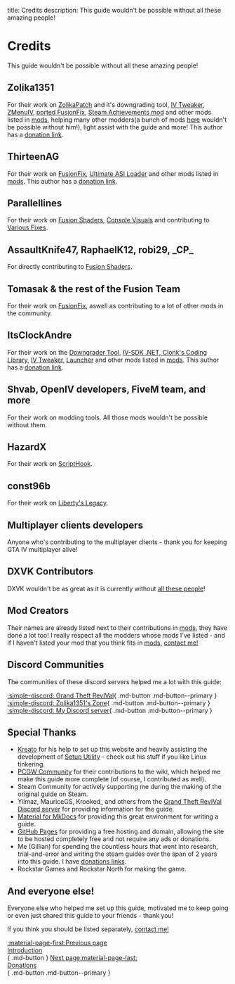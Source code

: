 title: Credits
description: This guide wouldn't be possible without all these amazing people!

# Credits
This guide wouldn't be possible without all these amazing people!

## Zolika1351
For their work on [ZolikaPatch](essential-modding/zolikapatch.md) and it's downgrading tool, [IV Tweaker](../extras/modloading/#iv-tweaker), [ZMenuIV](../extras/trainers/#zmenuiv), [ported FusionFix](essential-modding/fusionfix.md), [Steam Achievements mod](https://zolika1351.pages.dev/mods/ivsteamachievements) and other mods listed in [mods](extras/mods.md), helping many other modders(a bunch of mods [here](extras/mods.md) wouldn't be possible without him!), light assist with the guide and more! This author has a [donation link](support.md).

## ThirteenAG
For their work on [FusionFix](essential-modding/fusionfix.md), [Ultimate ASI Loader](../mod-dependencies/#ultimate-asi-loader) and other mods listed in [mods](extras/mods.md). This author has a [donation link](support.md).

## Parallellines
For their work on [Fusion Shaders](essential-modding/fusionfix.md), [Console Visuals](extras/mods.md) and contributing to [Various Fixes](extras/mods.md).

## AssaultKnife47, RaphaelK12, robi29, \_CP_
For directly contributing to [Fusion Shaders](essential-modding/fusionfix.md).

## Tomasak & the rest of the Fusion Team
For their work on [FusionFix](essential-modding/fusionfix.md), aswell as contributing to a lot of other mods in the community.

## ItsClockAndre
For their work on the [Downgrader Tool](downgrading.md), [IV-SDK .NET, Clonk's Coding Library](../mod-dependencies/#iv-sdk-net), [IV Tweaker](../extras/modloading/#iv-tweaker), [Launcher](extras/launcher.md) and other mods listed in [mods](extras/mods.md). This author has a [donation link](support.md).

## Shvab, OpenIV developers, FiveM team, and more
For their work on modding tools. All those mods wouldn't be possible without them.

## HazardX
For their work on [ScriptHook](../mod-dependencies/#scripthook).

## const96b
For their work on [Liberty's Legacy](../extras/trainers/#libertys-legacy).

## Multiplayer clients developers
Anyone who's contributing to the multiplayer clients - thank you for keeping GTA IV multiplayer alive!

## DXVK Contributors
DXVK wouldn't be as great as it is currently without [all these people](https://github.com/doitsujin/dxvk/graphs/contributors)!

## Mod Creators
Their names are already listed next to their contributions in [mods](extras/mods.md), they have done a lot too! I really respect all the modders whose mods I've listed - and if I haven't listed your mod that you think fits in [mods](extras/mods.md), [contact me!](contact-me.md)

## Discord Communities
The communities of these discord servers helped me a lot with this guide:

[:simple-discord: Grand Theft RevIVal](https://discord.gg/Wn5eCWGcpb){ .md-button .md-button--primary } [:simple-discord: Zolika1351's Zone](https://discord.gg/KTxxZcNxCc){ .md-button .md-button--primary } [:simple-discord: My Discord server](https://discord.gg/zwmsQqExbQ){ .md-button .md-button--primary }

## Special Thanks
* [Kreato](https://github.com/kreatoo) for his help to set up this website and heavily assisting the development of [Setup Utility](../optimization/#setup-utility) - check out his stuff if you like Linux tinkering.
* [PCGW Community](https://www.pcgamingwiki.com/wiki/Grand_Theft_Auto_IV) for their contributions to the wiki, which helped me make this guide more complete (of course, I contributed as well).
* Steam Community for actively supporting me during the making of the original guide on Steam.
* Yilmaz, MauriceGS, Krooked_ and others from the [Grand Theft RevIVal Discord server](https://discord.gg/Wn5eCWGcpb) for providing information for the guide.
* [Material for MkDocs](https://squidfunk.github.io/mkdocs-material/) for providing this great environment for writing a guide.
* [GitHub Pages](https://pages.github.com/) for providing a free hosting and domain, allowing the site to be hosted completely free and not require any ads or donations.
* Me (Gillian) for spending the countless hours that went into research, trial-and-error and writing the steam guides over the span of 2 years into this guide. I have [donations links](support.md).
* Rockstar Games and Rockstar North for making the game.

## And everyone else!
Everyone else who helped me set up this guide, motivated me to keep going or even just shared this guide to your friends - thank you!

If you think you should be listed separately, [contact me!](contact-me.md)

[:material-page-first:Previous page <br>Introduction</br>](index.md){ .md-button } [Next page:material-page-last: <br>Donations</br>](support.md){ .md-button .md-button--primary }